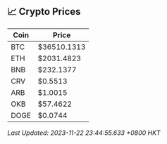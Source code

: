 ## 📈 Crypto Prices

| Coin | Price |
| ---- | ----- |
| BTC | $36510.1313 |
| ETH | $2031.4823 |
| BNB | $232.1377 |
| CRV | $0.5513 |
| ARB | $1.0015 |
| OKB | $57.4622 |
| DOGE | $0.0744 |

_Last Updated: 2023-11-22 23:44:55.633 +0800 HKT_
